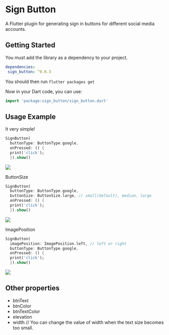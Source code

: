 # Sign Button

A Flutter plugin for generating sign in buttons for different social media accounts.

## Getting Started

You must add the library as a dependency to your project.
```yaml
dependencies:
 sign_button: ^0.0.3
```

You should then run `flutter packages get`

Now in your Dart code, you can use:

```dart
import 'package:sign_button/sign_button.dart'
```

## Usage Example

It very simple!

```dart
SignButton(
  buttonType: ButtonType.google,
  onPressed: () {
  print('click');
  }).show()
```

<img src = "https://github.com/emreesen27/Flutter-Sign-Button/blob/assets/buttons.png?raw=true">

ButtonSize
```dart
SignButton(
  buttonType: ButtonType.google,
  buttonSize: ButtonSize.large, // small(default), medium, large
  onPressed: () {
  print('click');
  }).show()
```
<img src = "https://github.com/emreesen27/Flutter-Sign-Button/blob/assets/size.png?raw=true">

ImagePosition
```dart
SignButton(
  imagePosition: ImagePosition.left, // left or right
  buttonType: ButtonType.google,
  onPressed: () {
  print('click');
  }).show()
```
<img src = "https://github.com/emreesen27/Flutter-Sign-Button/blob/assets/position.png?raw=true">


## Other properties
- btnText 
- btnColor
- btnTextColor
- elevation
- width // You can change the value of width when the text size becomes too small.
